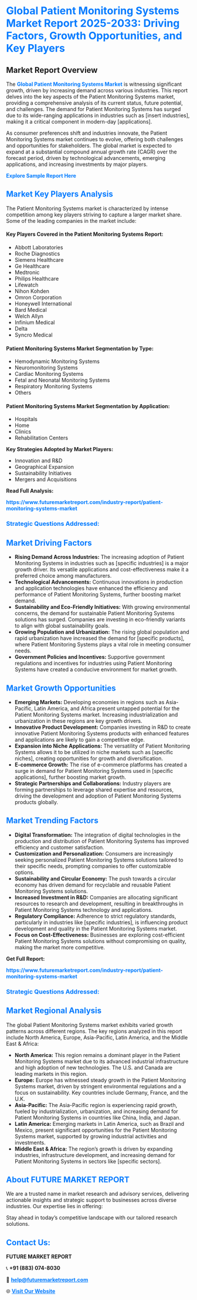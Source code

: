<h1 style="color: #007BFF;">Global Patient Monitoring Systems Market Report 2025-2033: Driving Factors, Growth Opportunities, and Key Players</h1>

<section id="overview">
<h2>Market Report Overview</h2>
<p>The <a href="https://www.futuremarketreport.com/industry-report/patient-monitoring-systems-market" style="color: #007BFF; text-decoration: none;"><strong>Global Patient Monitoring Systems Market</strong></a> is witnessing significant growth, driven by increasing demand across various industries. This report delves into the key aspects of the Patient Monitoring Systems market, providing a comprehensive analysis of its current status, future potential, and challenges. The demand for Patient Monitoring Systems has surged due to its wide-ranging applications in industries such as [insert industries], making it a critical component in modern-day [applications].</p>
<p>As consumer preferences shift and industries innovate, the Patient Monitoring Systems market continues to evolve, offering both challenges and opportunities for stakeholders. The global market is expected to expand at a substantial compound annual growth rate (CAGR) over the forecast period, driven by technological advancements, emerging applications, and increasing investments by major players.</p>
</section>

<section id="overview">
<p><a href="https://www.futuremarketreport.com/request-sample/reportId=99531" style="color: #007BFF; text-decoration: none;"><strong>Explore Sample Report Here</strong></a></p>
</section>

<section id="key-players">
<h2 style="color: #007BFF;">Market Key Players Analysis</h2>
<p>The Patient Monitoring Systems market is characterized by intense competition among key players striving to capture a larger market share. Some of the leading companies in the market include:</p>
<h4>Key Players Covered in the Patient Monitoring Systems Report:</h4>
<ul><li>Abbott Laboratories</li><li>Roche Diagnostics</li><li>Siemens Healthcare</li><li>Ge Healthcare</li><li>Medtronic</li><li>Philips Healthcare</li><li>Lifewatch</li><li>Nihon Kohden</li><li>Omron Corporation</li><li>Honeywell International</li><li>Bard Medical</li><li>Welch Allyn</li><li>Infinium Medical</li><li>Delta</li><li>Syncro Medical</li></ul>
<h4>Patient Monitoring Systems Market Segmentation by Type:</h4>
<ul><li>Hemodynamic Monitoring Systems</li><li>Neuromonitoring Systems</li><li>Cardiac Monitoring Systems</li><li>Fetal and Neonatal Monitoring Systems</li><li>Respiratory Monitoring Systems</li><li>Others</li></ul>

<h4>Patient Monitoring Systems Market Segmentation by Application:</h4>
<ul><li>Hospitals</li><li>Home</li><li>Clinics</li><li>Rehabilitation Centers</li></ul>
<p><strong>Key Strategies Adopted by Market Players:</strong></p>
<ul>
<li>Innovation and R&D</li>
<li>Geographical Expansion</li>
<li>Sustainability Initiatives</li>
<li>Mergers and Acquisitions</li>
</ul>
</section>

<section>
<p><strong>Read Full Analysis: </strong></p><a href="https://www.futuremarketreport.com/industry-report/patient-monitoring-systems-market" style="color: #007BFF; text-decoration: none;"><strong>https://www.futuremarketreport.com/industry-report/patient-monitoring-systems-market</strong></a>
<h3 style="color: #007BFF;">Strategic Questions Addressed:</h3>
</section>

<section id="driving-factors">
<h2 style="color: #007BFF;">Market Driving Factors</h2>
<ul>
<li><strong>Rising Demand Across Industries:</strong> The increasing adoption of Patient Monitoring Systems in industries such as [specific industries] is a major growth driver. Its versatile applications and cost-effectiveness make it a preferred choice among manufacturers.</li>
<li><strong>Technological Advancements:</strong> Continuous innovations in production and application technologies have enhanced the efficiency and performance of Patient Monitoring Systems, further boosting market demand.</li>
<li><strong>Sustainability and Eco-Friendly Initiatives:</strong> With growing environmental concerns, the demand for sustainable Patient Monitoring Systems solutions has surged. Companies are investing in eco-friendly variants to align with global sustainability goals.</li>
<li><strong>Growing Population and Urbanization:</strong> The rising global population and rapid urbanization have increased the demand for [specific products], where Patient Monitoring Systems plays a vital role in meeting consumer needs.</li>
<li><strong>Government Policies and Incentives:</strong> Supportive government regulations and incentives for industries using Patient Monitoring Systems have created a conducive environment for market growth.</li>
</ul>
</section>

<section id="growth-opportunities">
<h2 style="color: #007BFF;">Market Growth Opportunities</h2>
<ul>
<li><strong>Emerging Markets:</strong> Developing economies in regions such as Asia-Pacific, Latin America, and Africa present untapped potential for the Patient Monitoring Systems market. Increasing industrialization and urbanization in these regions are key growth drivers.</li>
<li><strong>Innovative Product Development:</strong> Companies investing in R&D to create innovative Patient Monitoring Systems products with enhanced features and applications are likely to gain a competitive edge.</li>
<li><strong>Expansion into Niche Applications:</strong> The versatility of Patient Monitoring Systems allows it to be utilized in niche markets such as [specific niches], creating opportunities for growth and diversification.</li>
<li><strong>E-commerce Growth:</strong> The rise of e-commerce platforms has created a surge in demand for Patient Monitoring Systems used in [specific applications], further boosting market growth.</li>
<li><strong>Strategic Partnerships and Collaborations:</strong> Industry players are forming partnerships to leverage shared expertise and resources, driving the development and adoption of Patient Monitoring Systems products globally.</li>
</ul>
</section>

<section id="trending-factors">
<h2 style="color: #007BFF;">Market Trending Factors</h2>
<ul>
<li><strong>Digital Transformation:</strong> The integration of digital technologies in the production and distribution of Patient Monitoring Systems has improved efficiency and customer satisfaction.</li>
<li><strong>Customization and Personalization:</strong> Consumers are increasingly seeking personalized Patient Monitoring Systems solutions tailored to their specific needs, prompting companies to offer customizable options.</li>
<li><strong>Sustainability and Circular Economy:</strong> The push towards a circular economy has driven demand for recyclable and reusable Patient Monitoring Systems solutions.</li>
<li><strong>Increased Investment in R&D:</strong> Companies are allocating significant resources to research and development, resulting in breakthroughs in Patient Monitoring Systems technology and applications.</li>
<li><strong>Regulatory Compliance:</strong> Adherence to strict regulatory standards, particularly in industries like [specific industries], is influencing product development and quality in the Patient Monitoring Systems market.</li>
<li><strong>Focus on Cost-Effectiveness:</strong> Businesses are exploring cost-efficient Patient Monitoring Systems solutions without compromising on quality, making the market more competitive.</li>
</ul>
</section>

<section>
<p><strong>Get Full Report: </strong></p><a href="https://www.futuremarketreport.com/industry-report/patient-monitoring-systems-market" style="color: #007BFF; text-decoration: none;"><strong>https://www.futuremarketreport.com/industry-report/patient-monitoring-systems-market</strong></a>
<h3 style="color: #007BFF;">Strategic Questions Addressed:</h3>
</section>


<section id="regional-analysis">
<h2 style="color: #007BFF;">Market Regional Analysis</h2>
<p>The global Patient Monitoring Systems market exhibits varied growth patterns across different regions. The key regions analyzed in this report include North America, Europe, Asia-Pacific, Latin America, and the Middle East & Africa:</p>
<ul>
<li><strong>North America:</strong> This region remains a dominant player in the Patient Monitoring Systems market due to its advanced industrial infrastructure and high adoption of new technologies. The U.S. and Canada are leading markets in this region.</li>
<li><strong>Europe:</strong> Europe has witnessed steady growth in the Patient Monitoring Systems market, driven by stringent environmental regulations and a focus on sustainability. Key countries include Germany, France, and the U.K.</li>
<li><strong>Asia-Pacific:</strong> The Asia-Pacific region is experiencing rapid growth, fueled by industrialization, urbanization, and increasing demand for Patient Monitoring Systems in countries like China, India, and Japan.</li>
<li><strong>Latin America:</strong> Emerging markets in Latin America, such as Brazil and Mexico, present significant opportunities for the Patient Monitoring Systems market, supported by growing industrial activities and investments.</li>
<li><strong>Middle East & Africa:</strong> The region’s growth is driven by expanding industries, infrastructure development, and increasing demand for Patient Monitoring Systems in sectors like [specific sectors].</li>
</ul>
</section>

<footer>
<h2 style="color: #007BFF;">About FUTURE MARKET REPORT</h2>
<p>We are a trusted name in market research and advisory services, delivering actionable insights and strategic support to businesses across diverse industries. Our expertise lies in offering:</p>

<p>Stay ahead in today’s competitive landscape with our tailored research solutions.</p>

<h2 style="color: #007BFF;">Contact Us:</h2>
<p><strong>FUTURE MARKET REPORT</strong></p>
<p>📞 <strong>+91 (883) 074-8030</strong></p>
<p>📧 <strong><a href="mailto:help@futuremarketreport.com" style="color: #007BFF;">help@futuremarketreport.com</a></strong></p>
<p>🌐 <strong><a href="https://www.futuremarketreport.com/" style="color: #007BFF;">Visit Our Website</a></strong></p>
</footer>